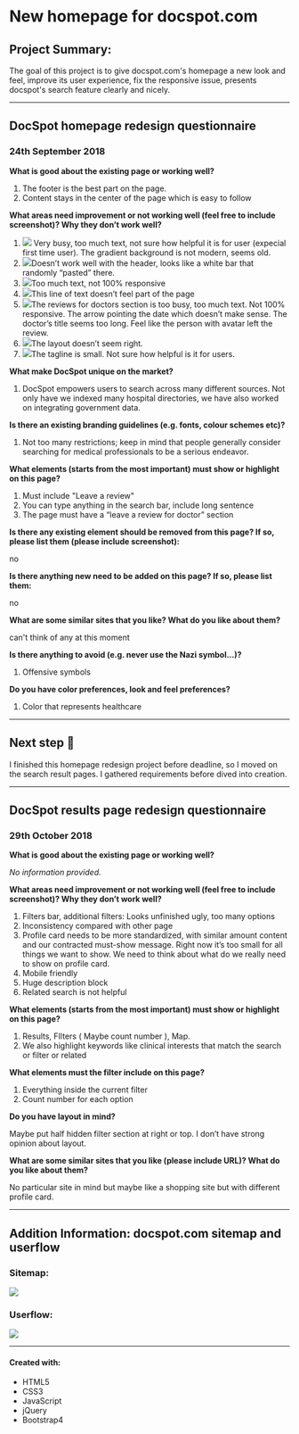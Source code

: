 New homepage for docspot.com
===============================

## Project Summary:
The goal of this project is to give docspot.com's homepage a new look and feel, improve its user experience, fix the responsive issue, presents docspot's search feature clearly and nicely. 

---

## DocSpot homepage redesign questionnaire
### 24th September 2018

**What is good about the existing page or working well?**

1. The footer is the best part on the page.
2. Content stays in the center of the page which is easy to follow

**What areas need improvement or not working well (feel free to include screenshot)? Why they don’t work well?**
1. ![](old_pages_screenshot/3steps.jpg)
Very busy, too much text, not sure how helpful it is for user (expecial first time user). The gradient background is not modern, seems old.
2. ![](old_pages_screenshot/somedropdown.jpg)Doesn’t work well with the header, looks like a white bar that randomly “pasted” there.
3.	 ![](old_pages_screenshot/quicksearch.jpg)Too much text, not 100% responsive 
4.	 ![](old_pages_screenshot/lineoftext.jpg)This line of text doesn’t feel part of the page
5.	 ![](old_pages_screenshot/docreviews.jpg)The reviews for doctors section is too busy, too much text. Not 100% responsive. The arrow pointing the date which doesn’t make sense. The doctor’s title seems too long. Feel like the person with avatar left the review.
6.	 ![](old_pages_screenshot/somelinks.jpg)The layout doesn’t seem right.
7.	 ![](old_pages_screenshot/slogan.jpg)The tagline is small. Not sure how helpful is it for users.

**What make DocSpot unique on the market?**
1.	DocSpot empowers users to search across many different sources. Not only have we indexed many hospital directories, we have also worked on integrating government data.

**Is there an existing branding guidelines (e.g. fonts, colour schemes etc)?**
1.	Not too many restrictions; keep in mind that people generally consider searching for medical professionals to be a serious endeavor.

**What elements (starts from the most important) must show or highlight on this page?**
1.	Must include "Leave a review"
2.	You can type anything in the search bar, include long sentence
3.	The page must have a “leave a review for doctor” section

**Is there any existing element should be removed from this page? If so, please list them (please include screenshot):**

no

**Is there anything new need to be added on this page? If so, please list them:**

no

**What are some similar sites that you like? What do you like about them?**

can't think of any at this moment

**Is there anything to avoid (e.g. never use the Nazi symbol…)?**
1.	Offensive symbols 

**Do you have color preferences, look and feel preferences?**
1.	Color that represents healthcare

---

## Next step :tada:
I finished this homepage redesign project before deadline, so I moved on the search result pages. I gathered requirements before dived into creation. 

---

## DocSpot results page redesign questionnaire
### 29th October 2018

**What is good about the existing page or working well?**

*No information provided.*

**What areas need improvement or not working well (feel free to include screenshot)? Why they don’t work well?**

1. Filters bar, additional filters: Looks unfinished ugly, too many options
2. Inconsistency compared with other page
3. Profile card needs to be more standardized, with similar amount content and our contracted must-show message. Right now it’s too small for all things we want to show. We need to think about what do we really need to show on profile card.
4. Mobile friendly
5. Huge description block
6. Related search is not helpful

**What elements (starts from the most important) must show or highlight on this page?**

1. Results, FIlters ( Maybe count number ), Map.
2. We also highlight keywords like clinical interests that match the search or filter or related

**What elements must the filter include on this page?**

1. Everything inside the current filter 
2. Count number for each option

**Do you have layout in mind?**

Maybe put half hidden filter section at right or top. I don’t have strong opinion about layout.

**What are some similar sites that you like (please include URL)? What do you like about them?**

No particular site in mind but maybe like a shopping site but with different profile card.

---
## Addition Information: docspot.com sitemap and userflow 
### Sitemap:
![](img/docspot_site_map.png)

### Userflow:
![](img/docspot_userflow.png)

--- 

#### Created with:
* HTML5
* CSS3
* JavaScript
* jQuery
* Bootstrap4